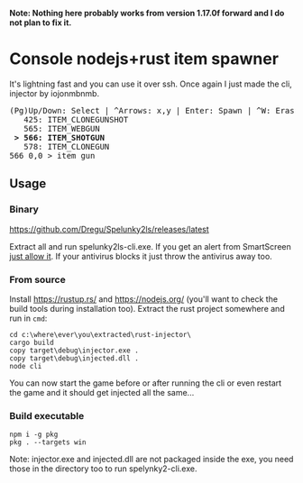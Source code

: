 **Note: Nothing here probably works from version 1.17.0f forward and I do not plan to fix it.**

# Console nodejs+rust item spawner
It's lightning fast and you can use it over ssh. Once again I just made the cli, injector by iojonmbnmb.
<pre>
(Pg)Up/Down: Select | ^Arrows: x,y | Enter: Spawn | ^W: Erase Word | ^C: Quit
   425: ITEM_CLONEGUNSHOT
   565: ITEM_WEBGUN
<b> &gt; 566: ITEM_SHOTGUN</b>
   578: ITEM_CLONEGUN
566 0,0 > item gun_
</pre>
## Usage
### Binary
https://github.com/Dregu/Spelunky2ls/releases/latest

Extract all and run spelunky2ls-cli.exe. If you get an alert from SmartScreen [just allow it](https://imgur.com/a/jzv8og5). If your antivirus blocks it just throw the antivirus away too.
### From source
Install https://rustup.rs/ and https://nodejs.org/ (you'll want to check the build tools during installation too). Extract the rust project somewhere and run in `cmd`:
```
cd c:\where\ever\you\extracted\rust-injector\
cargo build
copy target\debug\injector.exe .
copy target\debug\injected.dll .
node cli
```
You can now start the game before or after running the cli or even restart the game and it should get injected all the same...
### Build executable
```
npm i -g pkg
pkg . --targets win
```
Note: injector.exe and injected.dll are not packaged inside the exe, you need those in the directory too to run spelynky2-cli.exe.
